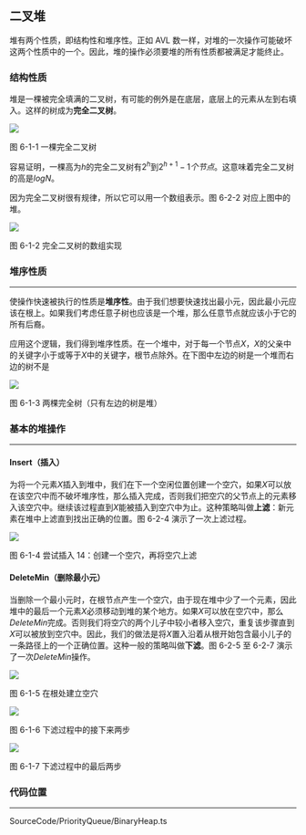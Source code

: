 <!-- @format -->

## 二叉堆

堆有两个性质，即结构性和堆序性。正如 AVL 数一样，对堆的一次操作可能破坏这两个性质中的一个。因此，堆的操作必须要堆的所有性质都被满足才能终止。

### 结构性质

堆是一棵被完全填满的二叉树，有可能的例外是在底层，底层上的元素从左到右填入。这样的树成为**完全二叉树**。

<image src="../../../Images/ch6/6-1-1.png">

图 6-1-1 一棵完全二叉树

容易证明，一棵高为$h$的完全二叉树有$2^h$到$2^{h+1}-1个节点$。这意味着完全二叉树的高是$logN$。

因为完全二叉树很有规律，所以它可以用一个数组表示。图 6-2-2 对应上图中的堆。

<image src="../../../Images/ch6/6-1-2.png">

图 6-1-2 完全二叉树的数组实现

### 堆序性质

---

使操作快速被执行的性质是**堆序性**。由于我们想要快速找出最小元，因此最小元应该在根上。如果我们考虑任意子树也应该是一个堆，那么任意节点就应该小于它的所有后裔。

应用这个逻辑，我们得到堆序性质。在一个堆中，对于每一个节点$X$，$X$的父亲中的关键字小于或等于$X$中的关键字，根节点除外。在下图中左边的树是一个堆而右边的树不是

<image src="../../../Images/ch6/6-1-3.png">

图 6-1-3 两棵完全树（只有左边的树是堆）

### 基本的堆操作

---

#### Insert（插入）

为将一个元素$X$插入到堆中，我们在下一个空闲位置创建一个空穴，如果$X$可以放在该空穴中而不破坏堆序性，那么插入完成，否则我们把空穴的父节点上的元素移入该空穴中。继续该过程直到$X$能被插入到空穴中为止。这种策略叫做**上滤**：新元素在堆中上滤直到找出正确的位置。图 6-2-4 演示了一次上滤过程。

<image src="../../../Images/ch6/6-1-4.png">

图 6-1-4 尝试插入 14：创建一个空穴，再将空穴上滤

#### DeleteMin（删除最小元）

当删除一个最小元时，在根节点产生一个空穴，由于现在堆中少了一个元素，因此堆中的最后一个元素$X$必须移动到堆的某个地方。如果$X$可以放在空穴中，那么$DeleteMin$完成。否则我们将空穴的两个儿子中较小者移入空穴，重复该步骤直到$X$可以被放到空穴中。因此，我们的做法是将$X$置入沿着从根开始包含最小儿子的一条路径上的一个正确位置。这种一般的策略叫做**下滤**。图 6-2-5 至 6-2-7 演示了一次$DeleteMin$操作。

<image src="../../../Images/ch6/6-1-5.png">

图 6-1-5 在根处建立空穴

<image src="../../../Images/ch6/6-1-6.png">

图 6-1-6 下滤过程中的接下来两步

<image src="../../../Images/ch6/6-1-7.png">

图 6-1-7 下滤过程中的最后两步

### 代码位置

---

SourceCode/PriorityQueue/BinaryHeap.ts
